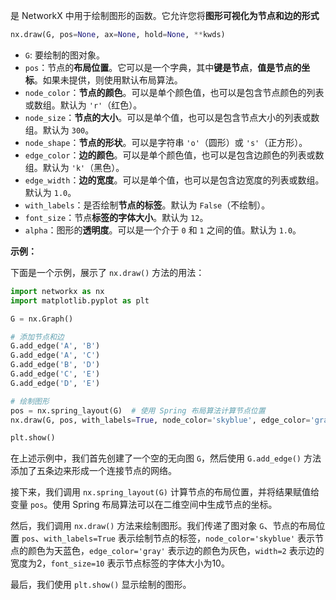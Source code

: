 是 NetworkX 中用于绘制图形的函数。它允许您将**图形可视化为节点和边的形式**

```python
nx.draw(G, pos=None, ax=None, hold=None, **kwds)
```

- `G`: 要绘制的图对象。
- `pos`：节点的**布局位置**。它可以是一个字典，其中**键是节点**，**值是节点的坐标**。如果未提供，则使用默认布局算法。
- `node_color`：**节点的颜色**。可以是单个颜色值，也可以是包含节点颜色的列表或数组。默认为 `'r'`（红色）。
- `node_size`：**节点的大小**。可以是单个值，也可以是包含节点大小的列表或数组。默认为 `300`。
- `node_shape`：**节点的形状**。可以是字符串 `'o'`（圆形）或 `'s'`（正方形）。
- `edge_color`：**边的颜色**。可以是单个颜色值，也可以是包含边颜色的列表或数组。默认为 `'k'`（黑色）。
- `edge_width`：**边的宽度**。可以是单个值，也可以是包含边宽度的列表或数组。默认为 `1.0`。
- `with_labels`：是否绘制**节点的标签**。默认为 `False`（不绘制）。
- `font_size`：节点**标签的字体大小**。默认为 `12`。
- `alpha`：图形的**透明度**。可以是一个介于 `0` 和 `1` 之间的值。默认为 `1.0`。

**示例：**

下面是一个示例，展示了 `nx.draw()` 方法的用法：

```python
import networkx as nx
import matplotlib.pyplot as plt

G = nx.Graph()

# 添加节点和边
G.add_edge('A', 'B')
G.add_edge('A', 'C')
G.add_edge('B', 'D')
G.add_edge('C', 'E')
G.add_edge('D', 'E')

# 绘制图形
pos = nx.spring_layout(G)  # 使用 Spring 布局算法计算节点位置
nx.draw(G, pos, with_labels=True, node_color='skyblue', edge_color='gray', width=2, font_size=10)

plt.show()
```

在上述示例中，我们首先创建了一个空的无向图 `G`，然后使用 `G.add_edge()` 方法添加了五条边来形成一个连接节点的网络。

接下来，我们调用 `nx.spring_layout(G)` 计算节点的布局位置，并将结果赋值给变量 `pos`。使用 Spring 布局算法可以在二维空间中生成节点的坐标。

然后，我们调用 `nx.draw()` 方法来绘制图形。我们传递了图对象 `G`、节点的布局位置 `pos`、`with_labels=True` 表示绘制节点的标签，`node_color='skyblue'` 表示节点的颜色为天蓝色，`edge_color='gray'` 表示边的颜色为灰色，`width=2` 表示边的宽度为2，`font_size=10` 表示节点标签的字体大小为10。

最后，我们使用 `plt.show()` 显示绘制的图形。
